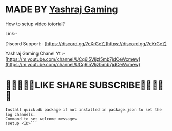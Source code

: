 # MADE BY [Yashraj Gaming](https://m.youtube.com/channel/UCq6l5VljzI5mb7jdCeWcmew)
How to setup video totorial?

Link:- []()

Discord Support:- [https://discord.gg/7cXrGeZ](https://discord.gg/7cXrGeZ)

Yashraj Gaming Chanel Yt :- [https://m.youtube.com/channel/UCq6l5VljzI5mb7jdCeWcmew](https://m.youtube.com/channel/UCq6l5VljzI5mb7jdCeWcmew)



# 🎐🎐🎃🎉🎉LIKE SHARE SUBSCRIBE🎃🎉🎉🎐🎐



```In config.json enter your prefix and token
Install quick.db package if not installed in package.json to set the log channels.
Command to set welcome messages
!setup <ID>```
